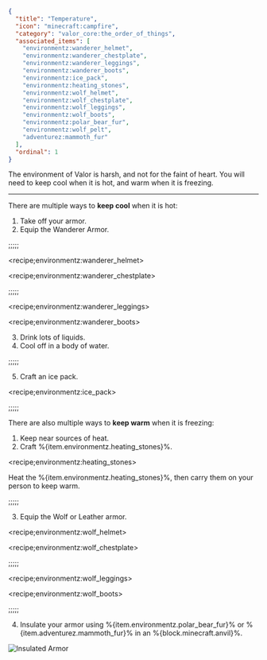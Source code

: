 ```json
{
  "title": "Temperature",
  "icon": "minecraft:campfire", 
  "category": "valor_core:the_order_of_things",
  "associated_items": [
    "environmentz:wanderer_helmet",
    "environmentz:wanderer_chestplate",
    "environmentz:wanderer_leggings",
    "environmentz:wanderer_boots",
    "environmentz:ice_pack",
    "environmentz:heating_stones",
    "environmentz:wolf_helmet",
    "environmentz:wolf_chestplate",
    "environmentz:wolf_leggings",
    "environmentz:wolf_boots",
    "environmentz:polar_bear_fur",
    "environmentz:wolf_pelt",
    "adventurez:mammoth_fur"
  ],
  "ordinal": 1
}
```

The environment of Valor is harsh, and not for the faint of heart. You will need to keep cool when it is hot, and warm when it is freezing.

---

There are multiple ways to **keep cool** when it is hot:

1. Take off your armor.
2. Equip the Wanderer Armor.

;;;;;

<recipe;environmentz:wanderer_helmet>

<recipe;environmentz:wanderer_chestplate>

;;;;;

<recipe;environmentz:wanderer_leggings>

<recipe;environmentz:wanderer_boots>

3. Drink lots of liquids.
4. Cool off in a body of water.

;;;;;

5. Craft an ice pack.

<recipe;environmentz:ice_pack>

;;;;;

There are also multiple ways to **keep warm** when it is freezing:

1. Keep near sources of heat.
2. Craft %{item.environmentz.heating_stones}%.

<recipe;environmentz:heating_stones>

Heat the %{item.environmentz.heating_stones}%, then carry them on your person to keep warm.

;;;;;

3. Equip the Wolf or Leather armor.

<recipe;environmentz:wolf_helmet>

<recipe;environmentz:wolf_chestplate>

;;;;;

<recipe;environmentz:wolf_leggings>

<recipe;environmentz:wolf_boots>

;;;;;

4. Insulate your armor using %{item.environmentz.polar_bear_fur}% or %{item.adventurez.mammoth_fur}% in an %{block.minecraft.anvil}%.

![Insulated Armor](valor_core:textures/miscellaneous/insulated_armor.png,fit)
